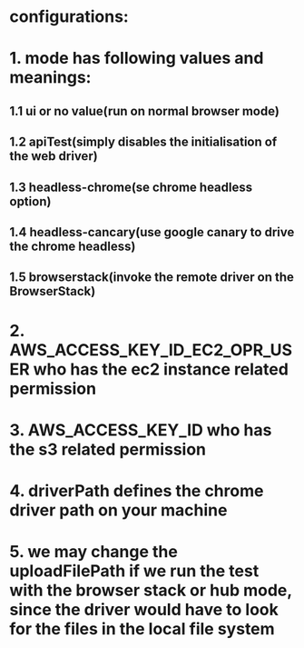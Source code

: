 # configurations:
# 1. mode has following values and meanings:
## 1.1 ui or no value(run on normal browser mode)
## 1.2 apiTest(simply disables the initialisation of the web driver)
## 1.3 headless-chrome(se chrome headless option)
## 1.4 headless-cancary(use google canary to drive the chrome headless)
## 1.5 browserstack(invoke the remote driver on the BrowserStack)
#
# 2. AWS_ACCESS_KEY_ID_EC2_OPR_USER who has the ec2 instance related permission
# 3. AWS_ACCESS_KEY_ID who has the s3 related permission
# 4. driverPath defines the chrome driver path on your machine
# 5. we may change the uploadFilePath if we run the test with the browser stack or hub mode, since the driver would have to look for the files in the local file system